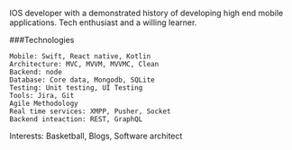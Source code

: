 IOS developer with a demonstrated history of developing high end mobile applications. Tech enthusiast and a willing learner.

###Technologies

```
Mobile: Swift, React native, Kotlin
Architecture: MVC, MVVM, MVVMC, Clean
Backend: node
Database: Core data, Mongodb, SQLite
Testing: Unit testing, UI Testing
Tools: Jira, Git
Agile Methodology
Real time services: XMPP, Pusher, Socket
Backend inteaction: REST, GraphQL
```


Interests: Basketball, Blogs, Software architect

<!---
nitanta/nitanta is a ✨ special ✨ repository because its `README.md` (this file) appears on your GitHub profile.
You can click the Preview link to take a look at your changes.
--->
